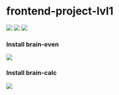 # frontend-project-lvl1
<a href="https://codeclimate.com/github/olegdemchenko/frontend-project-lvl1/maintainability"><img src="https://api.codeclimate.com/v1/badges/34ebcbfa53319be355b7/maintainability" /></a>
<a href="https://codeclimate.com/github/olegdemchenko/frontend-project-lvl1/test_coverage"><img src="https://api.codeclimate.com/v1/badges/34ebcbfa53319be355b7/test_coverage" /></a>
<img src="https://travis-ci.org/olegdemchenko/frontend-project-lvl1.svg?branch=master"/>
<br>
<h3>Install brain-even</h3>
<a href="https://asciinema.org/a/JyCEhLfQlFj1I8XoDBSWFRQzw" target="_blank"><img src="https://asciinema.org/a/JyCEhLfQlFj1I8XoDBSWFRQzw.svg" /></a>
<br>
<h3>Install brain-calc</h3>
<a href="https://asciinema.org/a/xGDSCxoqfgSrVNLw53rmQPMBE" target="_blank"><img src="https://asciinema.org/a/xGDSCxoqfgSrVNLw53rmQPMBE.svg" /></a>
